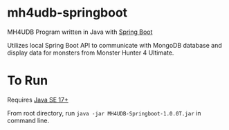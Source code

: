 # mh4udb-springboot
MH4UDB Program written in Java with [Spring Boot](https://spring.io/projects/spring-boot)

Utilizes local Spring Boot API to communicate with MongoDB database and display data for monsters from Monster Hunter 4 Ultimate.

# To Run

Requires [Java SE 17+](https://www.oracle.com/java/technologies/downloads/)

From root directory, run `java -jar MH4UDB-Springboot-1.0.0T.jar` in command line.
